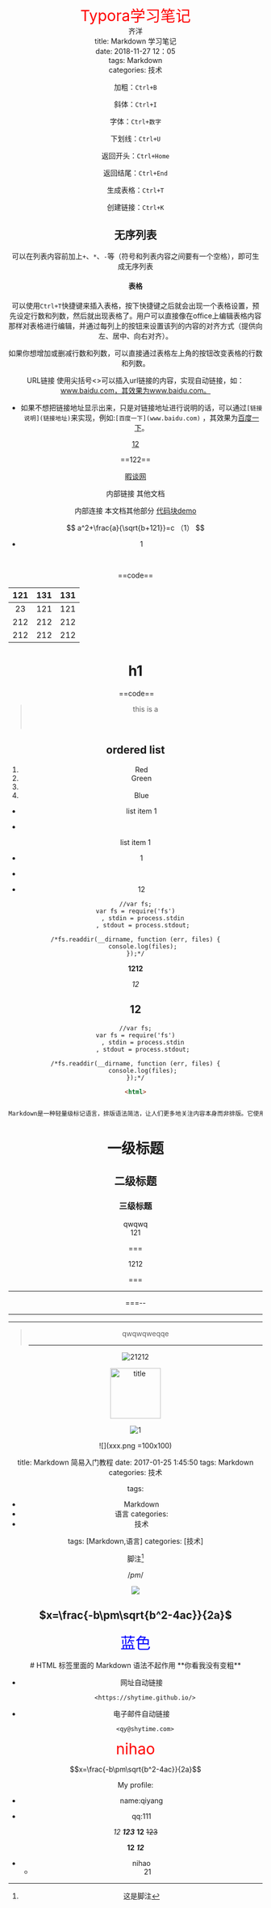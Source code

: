 <div align = 'center'>
  <font color='red' style='font-size:30px'>
 Typora学习笔记
    </font>  
</div>

<center> 齐洋

<center>title: Markdown 学习笔记</center>
<center>date: 2018-11-27 12：05</center>
<center>tags: Markdown</center>
<center>categories: 技术  </center>






加粗：`Ctrl+B`

斜体：`Ctrl+I`

字体：`Ctrl+数字`

下划线：`Ctrl+U`

返回开头：`Ctrl+Home`

返回结尾：`Ctrl+End`

生成表格：`Ctrl+T`

创建链接：`Ctrl+K`



## 无序列表

可以在列表内容前加上`+`、`*`、`-`等（符号和列表内容之间要有一个空格），即可生成无序列表

#### 表格

可以使用`Ctrl+T`快捷键来插入表格，按下快捷键之后就会出现一个表格设置，预先设定行数和列数，然后就出现表格了。用户可以直接像在office上编辑表格内容那样对表格进行编辑，并通过每列上的按钮来设置该列的内容的对齐方式（提供向左、居中、向右对齐）。

如果你想增加或删减行数和列数，可以直接通过表格左上角的按钮改变表格的行数和列数。

URL链接
使用尖括号<>可以插入url链接的内容，实现自动链接，如：www.baidu.com，其效果为www.baidu.com。

- 如果不想把链接地址显示出来，只是对链接地址进行说明的话，可以通过`[链接说明](链接地址)`来实现，例如:`[百度一下](www.baidu.com)` ，其效果为[百度一下](https://blog.csdn.net/WeiDelight/article/details/www.baidu.com)。

<u>12</u>

==122==

[暇谈网](http://shytime.com)

内部链接 其他文档

内部连接 本文档其他部分 [代码块demo](Typora学习笔记.md#表格)


$$
a^2+\frac{a}{\sqrt{b+121}}=c （1）
$$

+ 1

​	

==code==

| 121  | 131  | 131  |
| :--: | :--: | :--: |
|  23  | 121  | 121  |
| 212  | 212  | 212  |
| 212  | 212  | 212  |



#	h1

​	==code==	

> this is a
>
> ​	

## ordered list
1.  Red
2.  Green
3.  
4.  Blue

* list item 1	

* 

  list item 1

* 1

* 

+ 12

```
//var fs;
var fs = require('fs')
    , stdin = process.stdin
    , stdout = process.stdout;

/*fs.readdir(__dirname, function (err, files) {
    console.log(files);
});*/
```



**1212**

*12*

## 12





```
//var fs;
var fs = require('fs')
    , stdin = process.stdin
    , stdout = process.stdout;

/*fs.readdir(__dirname, function (err, files) {
    console.log(files);
});*/
```



```html
<html>
    

Markdown是一种轻量级标记语言，排版语法简洁，让人们更多地关注内容本身而非排版。它使用易读易写的纯文本格式编写文档，可与HTML混编，可导出 HTML、PDF 以及本身的 .md 格式的文件。因简洁、高效、易读、易写，Markdown被大量使用，如Github、Wikipedia等网站，如各大博客平台：WordPress、Drupal、简书等。
```



# 一级标题

## 二级标题

### 三级标题

qwqwq<br>121

===

1212

===	

---

===--

---

---

> qwqwqweqqe
>
> ---



 ![21212](http://huihut-img.oss-cn-shenzhen.aliyuncs.com/H_ya.png)

  <div  align="center">    
  <img src="http://pic.shytime.com/0.png" width = "100" height = "100" alt="title" align=center />
  </div>




![1](http://pic.shytime.com/g)

![](xxx.png =100x100)

title: Markdown 简易入门教程
date: 2017-01-25 1:45:50
tags: Markdown
categories: 技术

tags:
- Markdown
- 语言
  categories:
- 技术

tags: [Markdown,语言]
categories: [技术]

脚注[^1]

$/pm/$

<img src="http://chart.googleapis.com/chart?cht=tx&chl=\Large x=\frac{-b\pm\sqrt{b^2-4ac}}{2a}" style="border:none;">



  <script type="text/javascript" src="http://cdn.mathjax.org/mathjax/latest/MathJax.js?config=default"></script>

  $x=\frac{-b\pm\sqrt{b^2-4ac}}{2a}$
--------------------- 
<font color='blue' style='font-size:30px'>蓝色</font>

<div>
# HTML 标签里面的 Markdown 语法不起作用
**你看我没有变粗**
</div>

- 网址自动链接

  ```
    <https://shytime.github.io/>
  ```

- 电子邮件自动链接

  ```
    <qy@shytime.com>
  ```

<div  align = 'center'>
    <font color= 'red' style = 'font-size:30px'>
        nihao
    </font>
</div>

 $$x=\frac{-b\pm\sqrt{b^2-4ac}}{2a}$$



[^1]: 这是脚注

My profile:

- name:qiyang

- qq:111

*12*     ***123***  **12**     ~~123~~   

__12__  ___12___  

- nihao
  - 21

